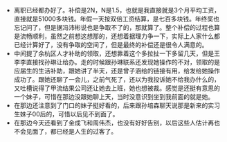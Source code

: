 - 离职已经都办好了。补偿是2N，N是1.5，也就是我直接就是3个月平均工资，直接就是51000多块钱。年假一天按双倍工资结算，是七百多块钱。年终奖也忘记问了，但是据冯沛彬说也是争取不了的，那就算了。整个补偿的过程也算是流畅顺利，虽然之前想这想那的，还想着据理力争一下，实际上人家什么都已经计算好了，没有争取的空间了，但是最终的补偿还是很令人满意的。
- 中间提了余杭区人才补助的领取，还想靠着这个多拉扯一下多留几天，但是王李李直接找孙琳让给办。走的时候跟孙琳联系还发现她操作的不对，领取的是应届生的生活补助，跟她讲了半天，还是曾子涵给的链接有用，给发给她操作成功了。跟她还聊了一会儿，之前气死了，还以为我投诉她不给我办什么的，又吐槽说得了甲流结果公司还让她去上班，她也想被裁。感觉是还挺有意思的一个妹子，可惜在那边没跟她聊上天，当时没意识到坐到我前面的就是她。
- 在那边还注意到了门口的妹子挺好看的，后来跟孙培森聊天说那是新来的实习生妹子00后的，可惜以后见不到面了。
- 在那边今天还看到了金成飞和周伟杰，也没有好好告别，以后这些人估计再也不会见面了，都已经是人生的过客了。